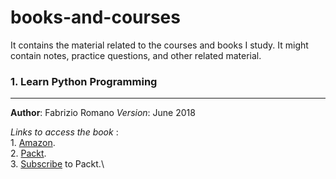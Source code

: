 # books-and-courses
It contains the material related to the courses and books I study. It might contain notes, practice questions, and other related material.

### 1. Learn Python Programming
-------------------------------------------------------------
**Author**: Fabrizio Romano
*Version*: June 2018

_Links to access the book_ :\
    1. [Amazon](https://www.amazon.com/Learn-Python-Programming-no-nonsense-programming/dp/1788996666).\
    2. [Packt](https://www.packtpub.com/free-ebook/learn-python-programming-second-edition/9781788996662).\
    3. [Subscribe](subscription.packthub.com) to Packt.\
